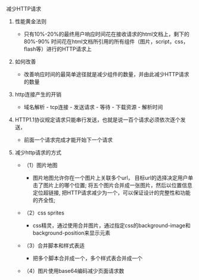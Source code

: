 减少HTTP请求

1. 性能黄金法则
     *    只有10%-20%的最终用户响应时间花在接收请求的html文档上，剩下的80%-90%
        时间花在html文档所引用的所有组件（图片，script，css，flash等）进行的HTTP请求上

2. 如何改善
   * 改善响应时间的最简单途径就是减少组件的数量，并由此减少HTTP请求的数量

3.  http连接产生的开销
    * 域名解析 - tcp连接 - 发送请求 - 等待 - 下载资源 - 解析时间

4. HTTP1.1协议规定请求只能串行发送，也就是说一百个请求必须依次逐个发送，
    * 前面一个请求完成才能开始下一个请求

5. 减少http请求的方式
    * （1）图片地图
        * 图片地图允许你在一个图片上关联多个url，
        目标url的选择决定用户单击了图片上的哪个位置;
        将五个图片合并成一张图片，然后以位置信息定位超链接,
        把HTTP请求减少为一个，可以保证设计的完整性和功能的齐全性;
    * （2）css sprites
        * css精灵，通过使用合并图片，通过指定css的background-image和background-position来显示元素

    * （3）合并脚本和样式表适
        * 把多个脚本合并成一个，多个样式表合并成一个

    * （4）图片使用base64编码减少页面请求数






